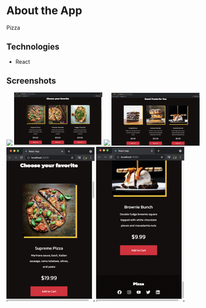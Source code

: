 # About the App

Pizza

## Technologies

- React

## Screenshots

<img src="screenshots/Screen Shot 2021-08-27 at 21.10.08.png" width=230/> <img src="screenshots/Screen Shot 2021-08-27 at 21.10.24.png" width=230/>
<img src="screenshots/Screen Shot 2021-08-27 at 21.11.06.png" width=230/> <img src="screenshots/Screen Shot 2021-08-27 at 21.11.22.png" width=230/>
<img src="screenshots/Screen Shot 2021-08-27 at 21.12.20.png" width=230/> <img src="screenshots/Screen Shot 2021-08-27 at 21.12.48.png" width=230/>